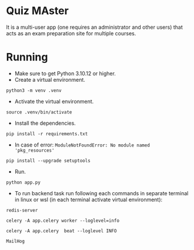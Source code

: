 # Quiz MAster

It is a multi-user app (one requires an administrator and other users) that acts as an exam preparation site for multiple courses.

# Running

- Make sure to get Python 3.10.12 or higher.
- Create a virtual environment.

```
python3 -m venv .venv
```

- Activate the virtual environment.

```
source .venv/bin/activate
```

- Install the dependencies.

```
pip install -r requirements.txt
```

- In case of error: `ModuleNotFoundError: No module named 'pkg_resources'`

```
pip install --upgrade setuptools
```

- Run.

```
python app.py
```

- To run backend task run following each commands in separate terminal in linux or wsl (in each terminal activate virtual environment):

```
redis-server
```

```
celery -A app.celery worker --loglevel=info
```

```
celery -A app.celery  beat --loglevel INFO
```

```
MailHog
```
